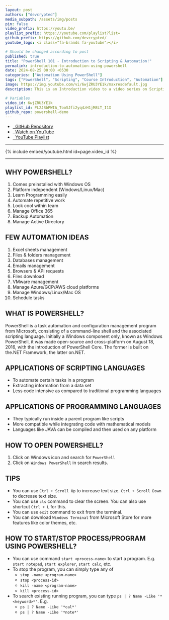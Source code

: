 ```yaml
---
layout: post
authors: ["devcrypted"]
media_subpath: /assets/img/posts
pin: false
video_prefix: https://youtu.be/
playlist_prefix: https://youtube.com/playlist?list=
github_prefix: https://github.com/devcrypted/
youtube_logo: <i class="fa-brands fa-youtube"></i>

# Should be changed according to post
published: true
title: "PowerShell 101 - Introduction to Scripting & Automation!"
permalink: introduction-to-automation-using-powershell
date: 2024-08-25 00:00 +0530
categories: ["Automation Using PowerShell"]
tags: ["PowerShell", "Scripting", "Course Introduction", "Automation"]
image: https://img.youtube.com/vi/6wjZRU3YE1k/maxresdefault.jpg
description: This is an Introduction video to a video series on Scripting and Automation using PowerShell in Hindi

# Variables
video_id: 6wjZRU3YE1k
playlist_id: PL2JBbPWIA_TooSJfi2yq4zH1jM8LT_I1X
github_repo: powershell-demo
---
```


- [<i class="fa-brands fa-github"></i> &nbsp; GitHub Repository]({{page.github_prefix}}{{page.github_repo}})
- [<i class="fa-brands fa-youtube"></i> &nbsp; Watch on YouTube]({{page.video_prefix}}{{page.video_id}})
- [<i class="fa-solid fa-list"></i> &nbsp; YouTube Playlist]({{page.playlist_prefix}}{{page.playlist_id}})

---

{% include embed/youtube.html id=page.video_id %}

---

## WHY POWERSHELL?

1. Comes preinstalled with Windows OS
2. Platform independent (Windows/Linux/Mac)
3. Learn Programming easily
4. Automate repetitive work
5. Look cool within team
6. Manage Office 365
7. Backup Automation
8. Manage Active Directory

## FEW AUTOMATION IDEAS

1. Excel sheets management
2. Files & folders management
3. Databases management
4. Emails management
5. Browsers & API requests
6. Files download
7. VMware management
8. Manage Azure/GCP/AWS cloud platforms
9. Manage Windows/Linux/Mac OS
10. Schedule tasks

## WHAT IS POWERSHELL?

PowerShell is a task automation and configuration management program from Microsoft, consisting of a command-line shell and the associated scripting language.
Initially a Windows component only, known as Windows PowerShell, it was made open-source and cross-platform on August 18, 2016, with the introduction of PowerShell Core. The former is built on the.NET Framework, the latter on.NET.

## APPLICATIONS OF SCRIPTING LANGUAGES

- To automate certain tasks in a program
- Extracting information from a data set
- Less code intensive as compared to traditional programming languages

## APPLICATIONS OF PROGRAMMING LANGUAGES

- They typically run inside a parent program like scripts
- More compatible while integrating code with mathematical models
- Languages like JAVA can be compiled and then used on any platform

## HOW TO OPEN POWERSHELL?

1. Click on Windows icon and search for `PowerShell`
2. Click on `Windows PowerShell` in search results.

## TIPS

- You can use `Ctrl + Scroll Up` to increase text size. `Ctrl + Scroll Down` to decrease text size.
- You can use `cls` command to clear the screen. You can also use shortcut `Ctrl + L` for this.
- You can use `exit` command to exit from the terminal.
- You can download `Windows Terminal` from Microsoft Store for more features like color themes, etc.

## HOW TO START/STOP PROCESS/PROGRAM USING POWERSHELL?

- You can use command `start <process-name>` to start a program. E.g. `start notepad`, `start explorer`, `start calc`, etc.
- To stop the program, you can simply type any of
  - `stop -name <program-name>`
  - `stop <process-id>`
  - `kill -name <program-name>`
  - `kill <process-id>`
- To search existing running program, you can type `ps | ? Name -Like '*<keyword>*'`. E.g.
  - `ps | ? Name -Like '*cal*'`
  - `ps | ? Name -Like '*note*'`
